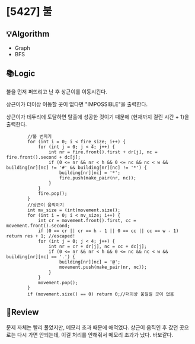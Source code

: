 # [5427] 불
## 💡Algorithm
- Graph
- BFS
## 📚Logic
불을 먼저 퍼뜨리고 난 후 상근이를 이동시킨다.

상근이가 더이상 이동할 곳이 없다면 "IMPOSSIBLE"을 출력한다.

상근이가 테두리에 도달하면 탈출에 성공한 것이기 때문에 (현재까지 걸린 시간 + 1)을 출력한다.

```c+++
        //불 번지기
        for (int i = 0; i < fire_size; i++) {
            for (int j = 0; j < 4; j++) {
                int nr = fire.front().first + dr[j], nc = fire.front().second + dc[j];
                if (0 <= nr && nr < h && 0 <= nc && nc < w && building[nr][nc] != '#' && building[nr][nc] != '*') {
                    building[nr][nc] = '*';
                    fire.push(make_pair(nr, nc));
                }
            }
            fire.pop();
        }
        //상근이 움직이기
        int mv_size = (int)movement.size();
        for (int i = 0; i < mv_size; i++) {
            int cr = movement.front().first, cc = movement.front().second;
            if (0 == cr || cr == h - 1 || 0 == cc || cc == w - 1) return res + 1; //escaped!
            for (int j = 0; j < 4; j++) {
                int nr = cr + dr[j], nc = cc + dc[j];
                if (0 <= nr && nr < h && 0 <= nc && nc < w && building[nr][nc] == '.') {
                    building[nr][nc] = '@';
                    movement.push(make_pair(nr, nc));
                }
            }
            movement.pop();
        }
        if (movement.size() == 0) return 0;//더이상 움질일 곳이 없음
```
## 📝Review
문제 자체는 빨리 풀었지만, 메모리 초과 때문에 애먹었다. 상근이 움직인 후 갔던 곳으로는 다시 가면 안되는데, 이걸 처리를 안해줘서 메모리 초과가 났다. 바보같다.
            
